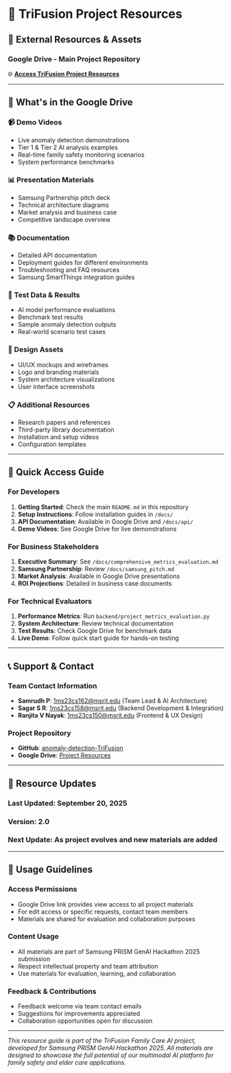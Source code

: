 # 📁 TriFusion Project Resources

## 🔗 External Resources & Assets

### **Google Drive - Main Project Repository**
🌐 **[Access TriFusion Project Resources](https://drive.google.com/drive/folders/1tk_Rn3My9xKM7dwIPjQ4TyI2oHMHlwuw?usp=sharing)**

---

## 📂 What's in the Google Drive

### **📹 Demo Videos**
- Live anomaly detection demonstrations
- Tier 1 & Tier 2 AI analysis examples
- Real-time family safety monitoring scenarios
- System performance benchmarks

### **📊 Presentation Materials**
- Samsung Partnership pitch deck
- Technical architecture diagrams
- Market analysis and business case
- Competitive landscape overview

### **📚 Documentation**
- Detailed API documentation
- Deployment guides for different environments
- Troubleshooting and FAQ resources
- Samsung SmartThings integration guides

### **🧪 Test Data & Results**
- AI model performance evaluations
- Benchmark test results
- Sample anomaly detection outputs
- Real-world scenario test cases

### **🎨 Design Assets**
- UI/UX mockups and wireframes
- Logo and branding materials
- System architecture visualizations
- User interface screenshots

### **📋 Additional Resources**
- Research papers and references
- Third-party library documentation
- Installation and setup videos
- Configuration templates

---

## 🚀 Quick Access Guide

### **For Developers**
1. **Getting Started**: Check the main `README.md` in this repository
2. **Setup Instructions**: Follow installation guides in `/docs/`
3. **API Documentation**: Available in Google Drive and `/docs/api/`
4. **Demo Videos**: See Google Drive for live demonstrations

### **For Business Stakeholders**
1. **Executive Summary**: See `/docs/comprehensive_metrics_evaluation.md`
2. **Samsung Partnership**: Review `/docs/samsung_pitch.md`
3. **Market Analysis**: Available in Google Drive presentations
4. **ROI Projections**: Detailed in business case documents

### **For Technical Evaluators**
1. **Performance Metrics**: Run `backend/project_metrics_evaluation.py`
2. **System Architecture**: Review technical documentation
3. **Test Results**: Check Google Drive for benchmark data
4. **Live Demo**: Follow quick start guide for hands-on testing

---

## 📞 Support & Contact

### **Team Contact Information**
- **Samrudh P**: 1ms23cs162@msrit.edu (Team Lead & AI Architecture)
- **Sagar S R**: 1ms23cs158@msrit.edu (Backend Development & Integration)
- **Ranjita V Nayak**: 1ms23cs150@msrit.edu (Frontend & UX Design)

### **Project Repository**
- **GitHub**: [anomaly-detection-TriFusion](https://github.com/Samrudhp/anomaly-detection-TriFusion)
- **Google Drive**: [Project Resources](https://drive.google.com/drive/folders/1tk_Rn3My9xKM7dwIPjQ4TyI2oHMHlwuw?usp=sharing)

---

## 🔄 Resource Updates

### **Last Updated**: September 20, 2025
### **Version**: 2.0
### **Next Update**: As project evolves and new materials are added

---

## 📝 Usage Guidelines

### **Access Permissions**
- Google Drive link provides view access to all project materials
- For edit access or specific requests, contact team members
- Materials are shared for evaluation and collaboration purposes

### **Content Usage**
- All materials are part of Samsung PRISM GenAI Hackathon 2025 submission
- Respect intellectual property and team attribution
- Use materials for evaluation, learning, and collaboration

### **Feedback & Contributions**
- Feedback welcome via team contact emails
- Suggestions for improvements appreciated
- Collaboration opportunities open for discussion

---

*This resource guide is part of the TriFusion Family Care AI project, developed for Samsung PRISM GenAI Hackathon 2025. All materials are designed to showcase the full potential of our multimodal AI platform for family safety and elder care applications.*